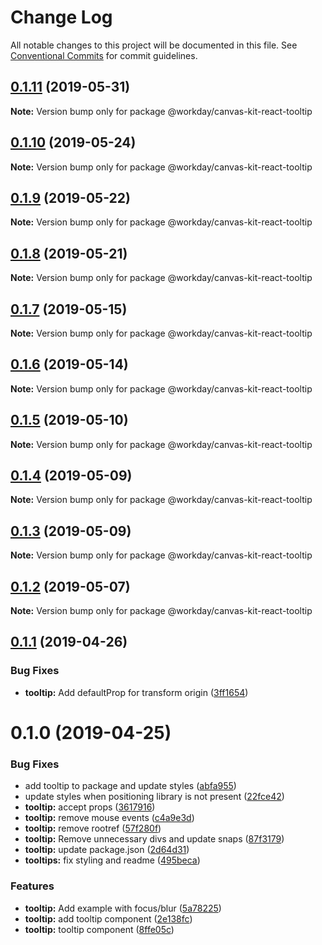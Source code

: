 # Change Log

All notable changes to this project will be documented in this file.
See [Conventional Commits](https://conventionalcommits.org) for commit guidelines.

## [0.1.11](https://ghe.megaleo.com/design/canvas-kit-react/tree/master/modules/canvas-kit-react-tooltip/compare/@workday/canvas-kit-react-tooltip@0.1.10...@workday/canvas-kit-react-tooltip@0.1.11) (2019-05-31)

**Note:** Version bump only for package @workday/canvas-kit-react-tooltip





## [0.1.10](https://ghe.megaleo.com/design/canvas-kit-react/tree/master/modules/canvas-kit-react-tooltip/compare/@workday/canvas-kit-react-tooltip@0.1.9...@workday/canvas-kit-react-tooltip@0.1.10) (2019-05-24)

**Note:** Version bump only for package @workday/canvas-kit-react-tooltip





## [0.1.9](https://ghe.megaleo.com/design/canvas-kit-react/tree/master/modules/canvas-kit-react-tooltip/compare/@workday/canvas-kit-react-tooltip@0.1.8...@workday/canvas-kit-react-tooltip@0.1.9) (2019-05-22)

**Note:** Version bump only for package @workday/canvas-kit-react-tooltip





## [0.1.8](https://ghe.megaleo.com/design/canvas-kit-react/tree/master/modules/canvas-kit-react-tooltip/compare/@workday/canvas-kit-react-tooltip@0.1.7...@workday/canvas-kit-react-tooltip@0.1.8) (2019-05-21)

**Note:** Version bump only for package @workday/canvas-kit-react-tooltip





## [0.1.7](https://ghe.megaleo.com/design/canvas-kit-react/tree/master/modules/canvas-kit-react-tooltip/compare/@workday/canvas-kit-react-tooltip@0.1.6...@workday/canvas-kit-react-tooltip@0.1.7) (2019-05-15)

**Note:** Version bump only for package @workday/canvas-kit-react-tooltip





## [0.1.6](https://ghe.megaleo.com/design/canvas-kit-react/tree/master/modules/canvas-kit-react-tooltip/compare/@workday/canvas-kit-react-tooltip@0.1.5...@workday/canvas-kit-react-tooltip@0.1.6) (2019-05-14)

**Note:** Version bump only for package @workday/canvas-kit-react-tooltip





## [0.1.5](https://ghe.megaleo.com/design/canvas-kit-react/tree/master/modules/canvas-kit-react-tooltip/compare/@workday/canvas-kit-react-tooltip@0.1.4...@workday/canvas-kit-react-tooltip@0.1.5) (2019-05-10)

**Note:** Version bump only for package @workday/canvas-kit-react-tooltip





## [0.1.4](https://ghe.megaleo.com/design/canvas-kit-react/tree/master/modules/canvas-kit-react-tooltip/compare/@workday/canvas-kit-react-tooltip@0.1.3...@workday/canvas-kit-react-tooltip@0.1.4) (2019-05-09)

**Note:** Version bump only for package @workday/canvas-kit-react-tooltip





## [0.1.3](https://ghe.megaleo.com/design/canvas-kit-react/tree/master/modules/canvas-kit-react-tooltip/compare/@workday/canvas-kit-react-tooltip@0.1.2...@workday/canvas-kit-react-tooltip@0.1.3) (2019-05-09)

**Note:** Version bump only for package @workday/canvas-kit-react-tooltip





## [0.1.2](https://ghe.megaleo.com/design/canvas-kit-react/tree/master/modules/canvas-kit-react-tooltip/compare/@workday/canvas-kit-react-tooltip@0.1.1...@workday/canvas-kit-react-tooltip@0.1.2) (2019-05-07)

**Note:** Version bump only for package @workday/canvas-kit-react-tooltip





## [0.1.1](https://ghe.megaleo.com/design/canvas-kit-react/tree/master/modules/canvas-kit-react-tooltip/compare/@workday/canvas-kit-react-tooltip@0.1.0...@workday/canvas-kit-react-tooltip@0.1.1) (2019-04-26)


### Bug Fixes

* **tooltip:** Add defaultProp for transform origin ([3ff1654](https://ghe.megaleo.com/design/canvas-kit-react/tree/master/modules/canvas-kit-react-tooltip/commits/3ff1654))





# 0.1.0 (2019-04-25)


### Bug Fixes

* add tooltip to package and update styles ([abfa955](https://ghe.megaleo.com/design/canvas-kit-react/tree/master/modules/canvas-kit-react-tooltip/commits/abfa955))
* update styles when positioning library is not present ([22fce42](https://ghe.megaleo.com/design/canvas-kit-react/tree/master/modules/canvas-kit-react-tooltip/commits/22fce42))
* **tooltip:** accept props ([3617916](https://ghe.megaleo.com/design/canvas-kit-react/tree/master/modules/canvas-kit-react-tooltip/commits/3617916))
* **tooltip:** remove mouse events ([c4a9e3d](https://ghe.megaleo.com/design/canvas-kit-react/tree/master/modules/canvas-kit-react-tooltip/commits/c4a9e3d))
* **tooltip:** remove rootref ([57f280f](https://ghe.megaleo.com/design/canvas-kit-react/tree/master/modules/canvas-kit-react-tooltip/commits/57f280f))
* **tooltip:** Remove unnecessary divs and update snaps ([87f3179](https://ghe.megaleo.com/design/canvas-kit-react/tree/master/modules/canvas-kit-react-tooltip/commits/87f3179))
* **tooltip:** update package.json ([2d64d31](https://ghe.megaleo.com/design/canvas-kit-react/tree/master/modules/canvas-kit-react-tooltip/commits/2d64d31))
* **tooltips:** fix styling and readme ([495beca](https://ghe.megaleo.com/design/canvas-kit-react/tree/master/modules/canvas-kit-react-tooltip/commits/495beca))


### Features

* **tooltip:** Add example with focus/blur ([5a78225](https://ghe.megaleo.com/design/canvas-kit-react/tree/master/modules/canvas-kit-react-tooltip/commits/5a78225))
* **tooltip:** add tooltip component ([2e138fc](https://ghe.megaleo.com/design/canvas-kit-react/tree/master/modules/canvas-kit-react-tooltip/commits/2e138fc))
* **tooltip:** tooltip component ([8ffe05c](https://ghe.megaleo.com/design/canvas-kit-react/tree/master/modules/canvas-kit-react-tooltip/commits/8ffe05c))
